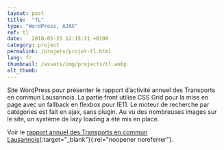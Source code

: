 ```yaml
---
layout: post
title:  "TL"
type: "WordPress, AJAX"
ref: tl
date:   2018-05-25 12:15:21 +0100
category: project
permalink: /projets/projet-tl.html
lang: fr
thumbnail: /assets/img/projects/tl.webp
alt_thumb: 
---
```


Site WordPress pour présenter le rapport d’activité annuel des Transports en commun Lausannois.
La partie front utilise CSS Grid pour la mise en page avec un fallback en flexbox pour IE11.
Le moteur de recherche par catégories est fait en ajax, sans plugin. Au vu des nombreuses images sur le site, un système de lazy loading a été mis en place.

Voir le [rapport annuel des Transports en commun Lausannois](https://rapportannuel.t-l.ch/ "(nouvelle fenêtre)"){:target="_blank"}{:rel="noopener noreferrer"}.

<img src="{{ site.baseurl }}/assets/img/projects/tl_large.webp" alt="" 
             srcset="{{ site.baseurl }}/assets/img/projects/tl_medium.webp 670w,
          {{ site.baseurl }}/assets/img/projects/tl_large.webp 1024w"
          sizes="(min-width:671px) 1024px"/> 